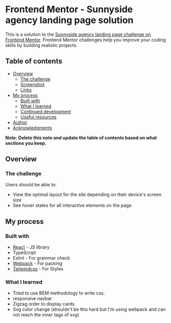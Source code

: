 # Frontend Mentor - Sunnyside agency landing page solution

This is a solution to the [Sunnyside agency landing page challenge on Frontend Mentor](https://www.frontendmentor.io/challenges/sunnyside-agency-landing-page-7yVs3B6ef). Frontend Mentor challenges help you improve your coding skills by building realistic projects.

## Table of contents

- [Overview](#overview)
  - [The challenge](#the-challenge)
  - [Screenshot](#screenshot)
  - [Links](#links)
- [My process](#my-process)
  - [Built with](#built-with)
  - [What I learned](#what-i-learned)
  - [Continued development](#continued-development)
  - [Useful resources](#useful-resources)
- [Author](#author)
- [Acknowledgments](#acknowledgments)

**Note: Delete this note and update the table of contents based on what sections you keep.**

## Overview

### The challenge

Users should be able to:

- View the optimal layout for the site depending on their device's screen size
- See hover states for all interactive elements on the page

## My process

### Built with

- [React](https://reactjs.org/) - JS library
- TypeScript
- Eslint - For grammar check
- [Webpack](https://styled-components.com/) - For packing
- [Tailwindcss](https://tailwindcss.com/) - For Styles

### What I learned

- Tried to use BEM methodology to write css. 
- responsive navbar
- Zigzag order to display cards
- Svg color change (shouldn't be this hard but I'm using webpack and can not reach the inner tags of svg)
